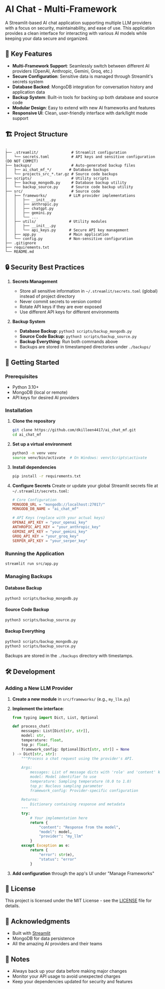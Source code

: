 # AI Chat - Multi-Framework

A Streamlit-based AI chat application supporting multiple LLM providers with a focus on security, maintainability, and ease of use. This application provides a clean interface for interacting with various AI models while keeping your data secure and organized.

## 🚀 Key Features

- **Multi-Framework Support**: Seamlessly switch between different AI providers (OpenAI, Anthropic, Gemini, Groq, etc.)
- **Secure Configuration**: Sensitive data is managed through Streamlit's secrets system
- **Database Backed**: MongoDB integration for conversation history and application data
- **Backup System**: Built-in tools for backing up both database and source code
- **Modular Design**: Easy to extend with new AI frameworks and features
- **Responsive UI**: Clean, user-friendly interface with dark/light mode support

## 🏗️ Project Structure

```
.
├── .streamlit/               # Streamlit configuration
│   └── secrets.toml          # API keys and sensitive configuration (DO NOT COMMIT)
├── backups/                  # Auto-generated backup files
│   ├── ai_chat_mf_*/        # Database backups
│   └── projects_src_*.tar.gz # Source code backups
├── scripts/                  # Utility scripts
│   ├── backup_mongodb.py     # Database backup utility
│   └── backup_source.py      # Source code backup utility
├── src/                      # Source code
│   ├── frameworks/          # LLM provider implementations
│   │   ├── __init__.py
│   │   ├── anthropic.py
│   │   ├── chatgpt.py
│   │   ├── gemini.py
│   │   └── ...
│   ├── utils/               # Utility modules
│   │   ├── __init__.py
│   │   └── api_keys.py      # Secure API key management
│   ├── app.py               # Main application
│   └── config.py            # Non-sensitive configuration
├── .gitignore
├── requirements.txt
└── README.md
```

## 🔒 Security Best Practices

1. **Secrets Management**
   - Store all sensitive information in `~/.streamlit/secrets.toml` (global) instead of project directory
   - Never commit secrets to version control
   - Rotate API keys if they are ever exposed
   - Use different API keys for different environments

2. **Backup System**
   - **Database Backup**: `python3 scripts/backup_mongodb.py`
   - **Source Code Backup**: `python3 scripts/backup_source.py`
   - **Backup Everything**: Run both commands above
   - Backups are stored in timestamped directories under `./backups/`

## 🚀 Getting Started

### Prerequisites
- Python 3.10+
- MongoDB (local or remote)
- API keys for desired AI providers

### Installation

1. **Clone the repository**
   ```bash
   git clone https://github.com/dkilleen4417/ai_chat_mf.git
   cd ai_chat_mf
   ```

2. **Set up a virtual environment**
   ```bash
   python3 -m venv venv
   source venv/bin/activate  # On Windows: venv\Scripts\activate
   ```

3. **Install dependencies**
   ```bash
   pip install -r requirements.txt
   ```

4. **Configure Secrets**
   Create or update your global Streamlit secrets file at `~/.streamlit/secrets.toml`:
   
   ```toml
   # Core Configuration
   MONGODB_URL = "mongodb://localhost:27017/"
   MONGODB_DB_NAME = "ai_chat_mf"
   
   # API Keys (replace with your actual keys)
   OPENAI_API_KEY = "your_openai_key"
   ANTHROPIC_API_KEY = "your_anthropic_key"
   GEMINI_API_KEY = "your_gemini_key"
   GROQ_API_KEY = "your_groq_key"
   SERPER_API_KEY = "your_serper_key"
   ```

### Running the Application

```bash
streamlit run src/app.py
```

### Managing Backups

#### Database Backup
```bash
python3 scripts/backup_mongodb.py
```

#### Source Code Backup
```bash
python3 scripts/backup_source.py
```

#### Backup Everything
```bash
python3 scripts/backup_mongodb.py
python3 scripts/backup_source.py
```

Backups are stored in the `./backups` directory with timestamps.

## 🛠️ Development

### Adding a New LLM Provider

1. **Create a new module** in `src/frameworks/` (e.g., `my_llm.py`)

2. **Implement the interface**:
   ```python
   from typing import Dict, List, Optional
   
   def process_chat(
       messages: List[Dict[str, str]],
       model: str,
       temperature: float,
       top_p: float,
       framework_config: Optional[Dict[str, str]] = None
   ) -> Dict[str, str]:
       """Process a chat request using the provider's API.
       
       Args:
           messages: List of message dicts with 'role' and 'content' keys
           model: Model identifier to use
           temperature: Sampling temperature (0.0 to 1.0)
           top_p: Nucleus sampling parameter
           framework_config: Provider-specific configuration
           
       Returns:
           Dictionary containing response and metadata
       """
       try:
           # Your implementation here
           return {
               "content": "Response from the model",
               "model": model,
               "provider": "my_llm"
           }
       except Exception as e:
           return {
               "error": str(e),
               "status": "error"
           }
   ```

3. **Add configuration** through the app's UI under "Manage Frameworks"

## 📄 License

This project is licensed under the MIT License - see the [LICENSE](LICENSE) file for details.

## 🙏 Acknowledgments

- Built with [Streamlit](https://streamlit.io/)
- MongoDB for data persistence
- All the amazing AI providers and their teams

## 📝 Notes

- Always back up your data before making major changes
- Monitor your API usage to avoid unexpected charges
- Keep your dependencies updated for security and features